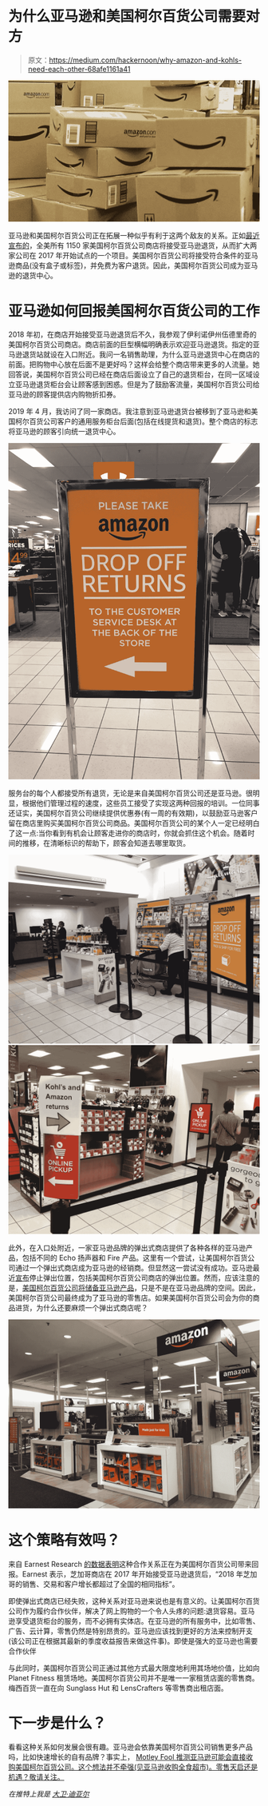 # 为什么亚马逊和美国柯尔百货公司需要对方

> 原文：<https://medium.com/hackernoon/why-amazon-and-kohls-need-each-other-68afe1161a41>

![](img/40dae2f7a1c3c8fb76cfaea6553ca0e2.png)

亚马逊和美国柯尔百货公司正在拓展一种似乎有利于这两个敌友的关系。正如[最近宣布的](https://corporate.kohls.com/news/archive-/2019/April/kohl-s-announces-expansion-of-amazon-returns-to-all-kohl-s-store)，全美所有 1150 家美国柯尔百货公司商店将接受亚马逊退货，从而扩大两家公司在 2017 年开始试点的一个项目。美国柯尔百货公司将接受符合条件的亚马逊商品(没有盒子或标签)，并免费为客户退货。因此，美国柯尔百货公司成为亚马逊的退货中心。

# 亚马逊如何回报美国柯尔百货公司的工作

2018 年初，在商店开始接受亚马逊退货后不久，我参观了伊利诺伊州伍德里奇的美国柯尔百货公司商店。商店前面的巨型横幅明确表示欢迎亚马逊退货。指定的亚马逊退货站就设在入口附近。我问一名销售助理，为什么亚马逊退货中心在商店的前面。把购物中心放在后面不是更好吗？这样会给整个商店带来更多的人流量。她回答说，美国柯尔百货公司已经在商店后面设立了自己的退货柜台，在同一区域设立亚马逊退货柜台会让顾客感到困惑。但是为了鼓励客流量，美国柯尔百货公司给亚马逊的顾客提供店内购物折扣券。

2019 年 4 月，我访问了同一家商店。我注意到亚马逊退货台被移到了亚马逊和美国柯尔百货公司客户的通用服务柜台后面(包括在线提货和退货)。整个商店的标志将亚马逊的顾客引向统一退货中心。

![](img/7a0d2c65101bde274d96222e3a498517.png)

服务台的每个人都接受所有退货，无论是来自美国柯尔百货公司还是亚马逊。很明显，根据他们管理过程的速度，这些员工接受了实现这两种回报的培训。一位同事还证实，美国柯尔百货公司继续提供优惠券(有一周的有效期)，以鼓励亚马逊客户留在商店里购买美国柯尔百货公司商品。美国柯尔百货公司的某个人一定已经明白了这一点:当你看到有机会让顾客走进你的商店时，你就会抓住这个机会。随着时间的推移，在清晰标识的帮助下，顾客会知道去哪里取货。

![](img/6a29e43dbe31955570d271f6b46ff6b3.png)![](img/4fe52e64675f85df2e4d53776bf1a1d4.png)

此外，在入口处附近，一家亚马逊品牌的弹出式商店提供了各种各样的亚马逊产品，包括不同的 Echo 扬声器和 Fire 产品。这里有一个尝试，让美国柯尔百货公司通过一个弹出式商店成为亚马逊的经销商。但显然这一尝试没有成功。亚马逊最近[宣布](https://www.retaildive.com/news/amazon-to-discontinue-pop-up-locations/549945/)停止弹出位置，包括美国柯尔百货公司商店的弹出位置。然而，应该注意的是，[美国柯尔百货公司将储备亚马逊产品](https://www.digitalcommerce360.com/2019/03/06/amazon-is-closing-87-us-pop-up-stores/)，只是不是在亚马逊品牌的空间。因此，美国柯尔百货公司最终成为了亚马逊的零售店。如果美国柯尔百货公司会为你的商品进货，为什么还要麻烦一个弹出式商店呢？

![](img/e1fdefde5fa1bc192dbc0496aa065189.png)

# 这个策略有效吗？

来自 Earnest Research [的数据表明](/earnest-research/amazon-partnership-delivers-for-kohls-4d59207ee9a1)这种合作关系正在为美国柯尔百货公司带来回报。Earnest 表示，芝加哥商店在 2017 年开始接受亚马逊退货后，“2018 年芝加哥的销售、交易和客户增长都超过了全国的相同指标”。

即使弹出式商店已经失败，这种关系对亚马逊来说也是有意义的。让美国柯尔百货公司作为履约合作伙伴，解决了网上购物的一个令人头疼的问题:退货容易。亚马逊享受退货柜台的服务，而不必拥有实体店。在亚马逊的所有服务中，比如零售、广告、云计算，零售仍然是特别昂贵的。亚马逊应该找到更好的方法来控制开支(该公司正在根据其最新的季度收益报告来做这件事)。即使是强大的亚马逊也需要合作伙伴

与此同时，美国柯尔百货公司正通过其他方式最大限度地利用其场地价值，比如向 Planet Fitness 租赁场地。美国柯尔百货公司并不是唯一一家租赁店面的零售商。梅西百货一直在向 Sunglass Hut 和 LensCrafters 等零售商出租店面。

# 下一步是什么？

看看这种关系如何发展会很有趣。亚马逊会依靠美国柯尔百货公司销售更多产品吗，比如快速增长的自有品牌？事实上， [Motley Fool 推测亚马逊可能会直接收购美国柯尔百货公司。这个想法并不牵强(见亚马逊收购全食超市)。零售天启还是机遇？敬请关注。](https://www.fool.com/investing/2019/04/25/is-amazon-inching-closer-to-buying-kohls.aspx)

*在推特上我是* [*大卫·迪亚尔*](https://twitter.com/davidjdeal)